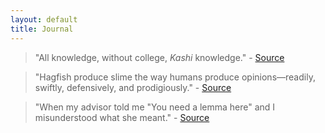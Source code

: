```yaml
---
layout: default
title: Journal
---
```

> "All knowledge, without college, *Kashi* knowledge." - [Source](https://www.youtube.com/watch?v=uUzOMVUZntk&t=158)

> "Hagfish produce slime the way humans produce opinions—readily, swiftly, defensively, and prodigiously." - [Source](https://www.theatlantic.com/science/archive/2019/01/hagfish-slime/581002/)

> "When my advisor told me "You need a lemma here" and I misunderstood what she meant." - [Source](https://www.reddit.com/r/math/comments/h9w4ki/when_have_you_last_used_an_instance_of_the_yoneda/fuzilbc)
